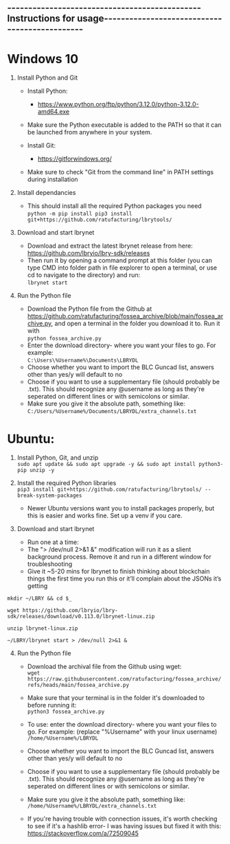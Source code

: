 ## ----------------------------------------------Instructions for usage----------------------------------------------


# Windows 10

1. Install Python and Git
	* Install Python:
 		* https://www.python.org/ftp/python/3.12.0/python-3.12.0-amd64.exe
	* Make sure the Python executable is added to the PATH so that it can be launched from anywhere in your system.

	* Install Git:
		* https://gitforwindows.org/
	* Make sure to check "Git from the command line" in PATH settings during installation

2. Install dependancies
	* This should install all the required Python packages you need
<br/>`python -m pip install pip3 install git+https://github.com/ratufacturing/lbrytools/`

3. Download and start lbrynet
	* Download and extract the latest lbrynet release from here: https://github.com/lbryio/lbry-sdk/releases
	* Then run it by opening a command prompt at this folder (you can type CMD into folder path in file explorer to open a terminal, or use cd to navigate to the directory) and run: 
<br/>`lbrynet start`

4. Run the Python file
	* Download the Python file from the Github at https://github.com/ratufacturing/fossea_archive/blob/main/fossea_archive.py, and open a terminal in the folder you download it to. Run it with
<br/>`python fossea_archive.py`
	* Enter the download directory- where you want your files to go. For example:
<br/>`C:\Users\%Username%\Documents\LBRYDL`
	* Choose whether you want to import the BLC Guncad list, answers other than yes/y will default to no
	* Choose if you want to use a supplementary file (should probably be .txt). This should recognize any @username as long as they're seperated on different lines or with semicolons or similar.
	* Make sure you give it the absolute path, something like:
<br/>`C:/Users/%Username%/Documents/LBRYDL/extra_channels.txt`



# Ubuntu:

1. Install Python, Git, and unzip
<br/>`sudo apt update && sudo apt upgrade -y && sudo apt install python3-pip unzip -y`

2. Install the required Python libraries
<br/>`pip3 install git+https://github.com/ratufacturing/lbrytools/ --break-system-packages`
	* Newer Ubuntu versions want you to install packages properly, but this is easier and works fine. Set up a venv if you care.

 3. Download and start lbrynet 
	* Run one at a time:
	* The "> /dev/null 2>&1 &" modification will run it as a slient background process. Remove it and run in a different window for troubleshooting
	* Give it ~5-20 mins for lbrynet to finish thinking about blockchain things the first time you run this or it’ll complain about the JSONs it’s getting
```
mkdir ~/LBRY && cd $_

wget https://github.com/lbryio/lbry-sdk/releases/download/v0.113.0/lbrynet-linux.zip

unzip lbrynet-linux.zip

~/LBRY/lbrynet start > /dev/null 2>&1 &
```

4. Run the Python file
	* Download the archival file from the Github using wget:
<br/>`wget https://raw.githubusercontent.com/ratufacturing/fossea_archive/refs/heads/main/fossea_archive.py`
	* Make sure that your terminal is in the folder it's downloaded to before running it:
<br/>`python3 fossea_archive.py`
	* To use: enter the download directory- where you want your files to go. For example: (replace "%Username" with your linux username)
<br/>`/home/%Username%/LBRYDL`

	* Choose whether you want to import the BLC Guncad list, answers other than yes/y will default to no
	* Choose if you want to use a supplementary file (should probably be .txt). This should recognize any @username as long as they're seperated on different lines or with semicolons or similar.
	* Make sure you give it the absolute path, something like:
<br/>`/home/%Username%/LBRYDL/extra_channels.txt`
	* If you're having trouble with connection issues, it's worth checking to see if it's a hashlib error- I was having issues but fixed it with this: https://stackoverflow.com/a/72509045

